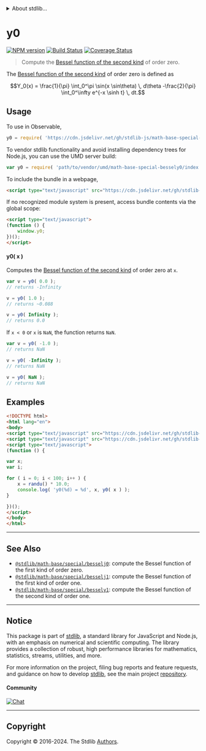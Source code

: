 <!--

@license Apache-2.0

Copyright (c) 2018 The Stdlib Authors.

Licensed under the Apache License, Version 2.0 (the "License");
you may not use this file except in compliance with the License.
You may obtain a copy of the License at

   http://www.apache.org/licenses/LICENSE-2.0

Unless required by applicable law or agreed to in writing, software
distributed under the License is distributed on an "AS IS" BASIS,
WITHOUT WARRANTIES OR CONDITIONS OF ANY KIND, either express or implied.
See the License for the specific language governing permissions and
limitations under the License.

-->


<details>
  <summary>
    About stdlib...
  </summary>
  <p>We believe in a future in which the web is a preferred environment for numerical computation. To help realize this future, we've built stdlib. stdlib is a standard library, with an emphasis on numerical and scientific computation, written in JavaScript (and C) for execution in browsers and in Node.js.</p>
  <p>The library is fully decomposable, being architected in such a way that you can swap out and mix and match APIs and functionality to cater to your exact preferences and use cases.</p>
  <p>When you use stdlib, you can be absolutely certain that you are using the most thorough, rigorous, well-written, studied, documented, tested, measured, and high-quality code out there.</p>
  <p>To join us in bringing numerical computing to the web, get started by checking us out on <a href="https://github.com/stdlib-js/stdlib">GitHub</a>, and please consider <a href="https://opencollective.com/stdlib">financially supporting stdlib</a>. We greatly appreciate your continued support!</p>
</details>

# y0

[![NPM version][npm-image]][npm-url] [![Build Status][test-image]][test-url] [![Coverage Status][coverage-image]][coverage-url] <!-- [![dependencies][dependencies-image]][dependencies-url] -->

> Compute the [Bessel function of the second kind][bessel-second-kind] of order zero.

<section class="intro">

The [Bessel function of the second kind][bessel-second-kind] of order zero is defined as

<!-- <equation class="equation" label="eq:bessel_second_kind_order_zero" align="center" raw="Y_0(x) = \frac{1}{\pi} \int_0^\pi \sin(x \sin\theta) \, d\theta -\frac{2}{\pi} \int_0^\infty  e^{-x \sinh t} \, dt." alt="Bessel function of the second kind of order zero"> -->

```math
Y_0(x) = \frac{1}{\pi} \int_0^\pi \sin(x \sin\theta) \, d\theta -\frac{2}{\pi} \int_0^\infty  e^{-x \sinh t} \, dt.
```

<!-- <div class="equation" align="center" data-raw-text="Y_0(x) = \frac{1}{\pi} \int_0^\pi \sin(x \sin\theta) \, d\theta -\frac{2}{\pi} \int_0^\infty  e^{-x \sinh t} \, dt." data-equation="eq:bessel_second_kind_order_zero">
    <img src="https://cdn.jsdelivr.net/gh/stdlib-js/stdlib@bb29798906e119fcb2af99e94b60407a270c9b32/lib/node_modules/@stdlib/math/base/special/bessely0/docs/img/equation_bessel_second_kind_order_zero.svg" alt="Bessel function of the second kind of order zero">
    <br>
</div> -->

<!-- </equation> -->

</section>

<!-- /.intro -->



<section class="usage">

## Usage

To use in Observable,

```javascript
y0 = require( 'https://cdn.jsdelivr.net/gh/stdlib-js/math-base-special-bessely0@umd/browser.js' )
```

To vendor stdlib functionality and avoid installing dependency trees for Node.js, you can use the UMD server build:

```javascript
var y0 = require( 'path/to/vendor/umd/math-base-special-bessely0/index.js' )
```

To include the bundle in a webpage,

```html
<script type="text/javascript" src="https://cdn.jsdelivr.net/gh/stdlib-js/math-base-special-bessely0@umd/browser.js"></script>
```

If no recognized module system is present, access bundle contents via the global scope:

```html
<script type="text/javascript">
(function () {
    window.y0;
})();
</script>
```

#### y0( x )

Computes the [Bessel function of the second kind][bessel-second-kind] of order zero at `x`.

```javascript
var v = y0( 0.0 );
// returns -Infinity

v = y0( 1.0 );
// returns ~0.088

v = y0( Infinity );
// returns 0.0
```

If `x < 0` or `x` is `NaN`, the function returns `NaN`.

```javascript
var v = y0( -1.0 );
// returns NaN

v = y0( -Infinity );
// returns NaN

v = y0( NaN );
// returns NaN
```

</section>

<!-- /.usage -->

<section class="examples">

## Examples

<!-- eslint no-undef: "error" -->

```html
<!DOCTYPE html>
<html lang="en">
<body>
<script type="text/javascript" src="https://cdn.jsdelivr.net/gh/stdlib-js/random-base-randu@umd/browser.js"></script>
<script type="text/javascript" src="https://cdn.jsdelivr.net/gh/stdlib-js/math-base-special-bessely0@umd/browser.js"></script>
<script type="text/javascript">
(function () {

var x;
var i;

for ( i = 0; i < 100; i++ ) {
    x = randu() * 10.0;
    console.log( 'y0(%d) = %d', x, y0( x ) );
}

})();
</script>
</body>
</html>
```

</section>

<!-- /.examples -->

<!-- Section for related `stdlib` packages. Do not manually edit this section, as it is automatically populated. -->

<section class="related">

* * *

## See Also

-   <span class="package-name">[`@stdlib/math-base/special/besselj0`][@stdlib/math/base/special/besselj0]</span><span class="delimiter">: </span><span class="description">compute the Bessel function of the first kind of order zero.</span>
-   <span class="package-name">[`@stdlib/math-base/special/besselj1`][@stdlib/math/base/special/besselj1]</span><span class="delimiter">: </span><span class="description">compute the Bessel function of the first kind of order one.</span>
-   <span class="package-name">[`@stdlib/math-base/special/bessely1`][@stdlib/math/base/special/bessely1]</span><span class="delimiter">: </span><span class="description">compute the Bessel function of the second kind of order one.</span>

</section>

<!-- /.related -->

<!-- Section for all links. Make sure to keep an empty line after the `section` element and another before the `/section` close. -->


<section class="main-repo" >

* * *

## Notice

This package is part of [stdlib][stdlib], a standard library for JavaScript and Node.js, with an emphasis on numerical and scientific computing. The library provides a collection of robust, high performance libraries for mathematics, statistics, streams, utilities, and more.

For more information on the project, filing bug reports and feature requests, and guidance on how to develop [stdlib][stdlib], see the main project [repository][stdlib].

#### Community

[![Chat][chat-image]][chat-url]

---

## Copyright

Copyright &copy; 2016-2024. The Stdlib [Authors][stdlib-authors].

</section>

<!-- /.stdlib -->

<!-- Section for all links. Make sure to keep an empty line after the `section` element and another before the `/section` close. -->

<section class="links">

[npm-image]: http://img.shields.io/npm/v/@stdlib/math-base-special-bessely0.svg
[npm-url]: https://npmjs.org/package/@stdlib/math-base-special-bessely0

[test-image]: https://github.com/stdlib-js/math-base-special-bessely0/actions/workflows/test.yml/badge.svg?branch=v0.2.1
[test-url]: https://github.com/stdlib-js/math-base-special-bessely0/actions/workflows/test.yml?query=branch:v0.2.1

[coverage-image]: https://img.shields.io/codecov/c/github/stdlib-js/math-base-special-bessely0/main.svg
[coverage-url]: https://codecov.io/github/stdlib-js/math-base-special-bessely0?branch=main

<!--

[dependencies-image]: https://img.shields.io/david/stdlib-js/math-base-special-bessely0.svg
[dependencies-url]: https://david-dm.org/stdlib-js/math-base-special-bessely0/main

-->

[chat-image]: https://img.shields.io/gitter/room/stdlib-js/stdlib.svg
[chat-url]: https://app.gitter.im/#/room/#stdlib-js_stdlib:gitter.im

[stdlib]: https://github.com/stdlib-js/stdlib

[stdlib-authors]: https://github.com/stdlib-js/stdlib/graphs/contributors

[umd]: https://github.com/umdjs/umd
[es-module]: https://developer.mozilla.org/en-US/docs/Web/JavaScript/Guide/Modules

[deno-url]: https://github.com/stdlib-js/math-base-special-bessely0/tree/deno
[deno-readme]: https://github.com/stdlib-js/math-base-special-bessely0/blob/deno/README.md
[umd-url]: https://github.com/stdlib-js/math-base-special-bessely0/tree/umd
[umd-readme]: https://github.com/stdlib-js/math-base-special-bessely0/blob/umd/README.md
[esm-url]: https://github.com/stdlib-js/math-base-special-bessely0/tree/esm
[esm-readme]: https://github.com/stdlib-js/math-base-special-bessely0/blob/esm/README.md
[branches-url]: https://github.com/stdlib-js/math-base-special-bessely0/blob/main/branches.md

[bessel-second-kind]: https://en.wikipedia.org/wiki/Bessel_function#Bessel_functions_of_the_second_kind:_Y.CE.B1

<!-- <related-links> -->

[@stdlib/math/base/special/besselj0]: https://github.com/stdlib-js/math-base-special-besselj0/tree/umd

[@stdlib/math/base/special/besselj1]: https://github.com/stdlib-js/math-base-special-besselj1/tree/umd

[@stdlib/math/base/special/bessely1]: https://github.com/stdlib-js/math-base-special-bessely1/tree/umd

<!-- </related-links> -->

</section>

<!-- /.links -->
